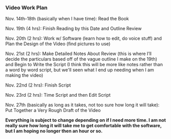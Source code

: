 ### Video Work Plan

Nov. 14th-18th (basically when I have time): Read the Book  

Nov. 19th (4 hrs): Finish Reading by this Date and Outline Review

Nov. 20th (2 hrs): Work w/ Software (learn how to edit, do voice stuff) and Plan the Design of the Video (find pictures to use)

Nov. 21st (2 hrs): Make Detailed Notes About Review (this is where I’ll decide the particulars based off of the vague outline I make on the 19th) and Begin to Write the Script (I think this will be more like notes rather than a word by word script, but we'll seen what I end up needing when I am making the video)

Nov. 22nd (2 hrs): Finish Script 

Nov. 23rd (2 hrs): Time Script and then Edit Script 

Nov. 27th (basically as long as it takes, not too sure how long it will take): Put Together a Very Rough Draft of the Video 

**Everything is subject to change depending on if I need more time.  I am not really sure how long it will take me to get comfortable with the software, but I am hoping no longer then an hour or so.**

